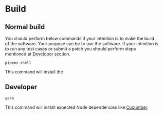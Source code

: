 # Build

## Normal build

You should perform below commands if your intention is to make the build of the
software. Your purpose can be to use the software. If your intention is to run
any test cases or submit a patch you should perform steps mentioned at
[Developer](#developer) section.


```pipenv shell```

This command will install the 

## Developer

```yarn```

This command will install expected Node dependencies like [Cucumber][cucumber].


[cucumber]: https://cucumber.io/
